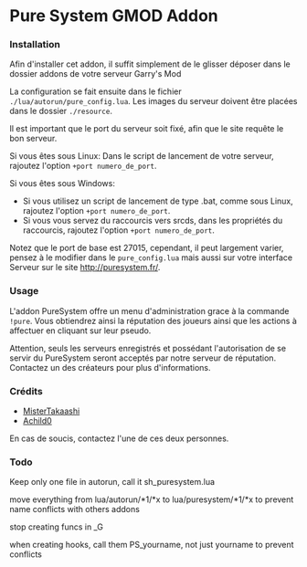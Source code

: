 # Pure System GMOD Addon

### Installation

Afin d'installer cet addon, il suffit simplement de le glisser déposer dans le dossier addons de votre serveur Garry's Mod

La configuration se fait ensuite dans le fichier `./lua/autorun/pure_config.lua`.
Les images du serveur doivent être placées dans le dossier `./resource`.

Il est important que le port du serveur soit fixé, afin que le site requête le bon serveur.

Si vous êtes sous Linux: Dans le script de lancement de votre serveur, rajoutez l'option `+port numero_de_port`.

Si vous êtes sous Windows: 
- Si vous utilisez un script de lancement de type .bat, comme sous Linux, rajoutez l'option `+port numero_de_port`.
- Si vous vous servez du raccourcis vers srcds, dans les propriétés du raccourcis, rajoutez l'option `+port numero_de_port`.

Notez que le port de base est 27015, cependant, il peut largement varier, pensez à le modifier dans le `pure_config.lua` mais aussi sur votre interface Serveur sur le site http://puresystem.fr/.

### Usage

L'addon PureSystem offre un menu d'administration grace à la commande `!pure`. Vous obtiendrez ainsi la réputation des joueurs ainsi que les actions à affectuer en cliquant sur leur pseudo.

Attention, seuls les serveurs enregistrés et possédant l'autorisation de se servir du PureSystem seront acceptés par notre serveur de réputation. Contactez un des créateurs pour plus d'informations.

### Crédits

- [MisterTakaashi](http://steamcommunity.com/id/TakaashiKun/)
- [Achild0](http://steamcommunity.com/id/Achild0/)

En cas de soucis, contactez l'une de ces deux personnes.



### Todo


Keep only one file in autorun, call it sh_puresystem.lua

move everything from lua/autorun/*1/*x to lua/puresystem/*1/*x to prevent name conflicts with others addons

stop creating funcs in _G

when creating hooks, call them PS_yourname, not just yourname to prevent conflicts
